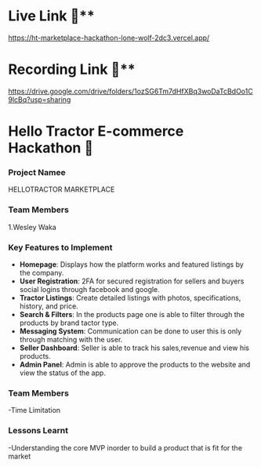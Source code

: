 # Live Link 🚜**
https://ht-marketplace-hackathon-lone-wolf-2dc3.vercel.app/

# Recording Link 🚜**
https://drive.google.com/drive/folders/1ozSG6Tm7dHfXBq3woDaTcBdOo1C9lcBq?usp=sharing

# **Hello Tractor E-commerce Hackathon 🚜**

### **Project Namee**

HELLOTRACTOR MARKETPLACE

### **Team Members**
1.Wesley Waka

### **Key Features to Implement**
- **Homepage**: Displays how the platform works and featured listings by the company.
- **User Registration**: 2FA for secured registration for sellers and buyers social logins through facebook and google.
- **Tractor Listings**: Create detailed listings with photos, specifications, history, and price.
- **Search & Filters**: In the products page one is able to filter through the products by brand tactor type.
- **Messaging System**: Communication can be done to user this is only through matching with the user.
- **Seller Dashboard**: Seller is able to track his sales,revenue and view his products.
- **Admin Panel**: Admin is able to approve the products to the website and view the status of the app.

### **Team Members**
-Time Limitation  


### **Lessons Learnt**
-Understanding the core MVP inorder to build a product that is fit for the market 
